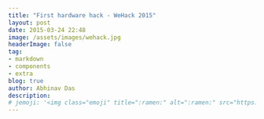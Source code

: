 ```yaml
---
title: "First hardware hack - WeHack 2015"
layout: post
date: 2015-03-24 22:48
image: /assets/images/wehack.jpg
headerImage: false
tag:
- markdown
- components
- extra
blog: true
author: Abhinav Das
description:
# jemoji: '<img class="emoji" title=":ramen:" alt=":ramen:" src="https://assets.github.com/images/icons/emoji/unicode/1f35c.png" height="20" width="20" align="absmiddle">'
---
```

